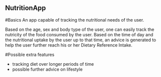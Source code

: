 ## NutritionApp

#Basics
An app capable of tracking the nutritional needs of the user.

Based on the age, sex and body type of the user, one can easily track the nutricity
of the food consumed by the user. Based on the time of day and the nutritional uptake
by the user up to that time, an advice is generated to help the user further reach
his or her Dietary Reference Intake.

#Possible extra features
- tracking diet over longer periods of time
- possible further advice on lifestyle
